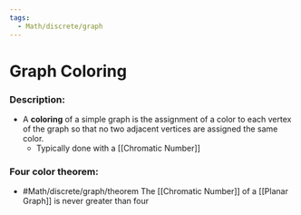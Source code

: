 ```yaml
---
tags:
  - Math/discrete/graph
---
```

# Graph Coloring
### Description:
- A **coloring** of a simple graph is the assignment of a color to each vertex of the graph so that no two adjacent vertices are assigned the same color. 
	- Typically done with a [[Chromatic Number]]
### Four color theorem: 
- #Math/discrete/graph/theorem The [[Chromatic Number]] of a [[Planar Graph]] is never greater than four
<!--ID: 1708098041687-->

